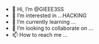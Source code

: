 - 👋 Hi, I’m @GIEEE3SS
- 👀 I’m interested in ...HACKING
- 🌱 I’m currently learning ...
- 💞️ I’m looking to collaborate on ...
- 📫 How to reach me ...

<!---
GIEEE3SS/GIEEE3SS is a ✨ special ✨ repository because its `README.md` (this file) appears on your GitHub profile.
You can click the Preview link to take a look at your changes.
--->
